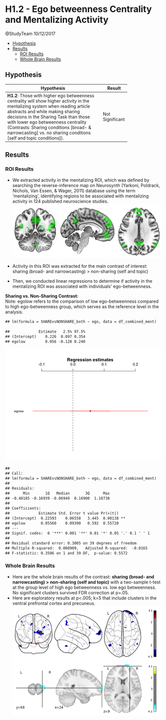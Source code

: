 H1.2 - Ego betweenness Centrality and Mentalizing Activity
================
@StudyTeam
10/12/2017

-   [Hypothesis](#hypothesis)
-   [Results](#results)
    -   [ROI Results](#roi-results)
    -   [Whole Brain Results](#whole-brain-results)

Hypothesis
----------

<table style="width:78%;">
<colgroup>
<col width="72%" />
<col width="5%" />
</colgroup>
<thead>
<tr class="header">
<th>Hypothesis</th>
<th>Result</th>
</tr>
</thead>
<tbody>
<tr class="odd">
<td><strong>H1.2</strong>: Those with higher ego betweenness centrality will show higher activity in the mentalizing system when reading article abstracts and while making sharing decisions in the Sharing Task than those with lower ego betweenness centrality (Contrasts: Sharing conditions [broad- &amp; narrowcasting] vs. no sharing conditions [self and topic conditions]).</td>
<td>Not Significant</td>
</tr>
</tbody>
</table>

Results
-------

### ROI Results

-   We extracted activity in the mentalizing ROI, which was defined by searching the reverse-inference map on Neurosynth (Yarkoni, Poldrack, Nichols, Van Essen, & Wager, 2011) database using the term ‘mentalizing', identifying regions to be associated with mentalizing activity in 124 published neuroscience studies. ![](img/neurosynth_ment.png)

-   Activity in this ROI was extracted for the main contrast of interest: sharing (broad- and narrowcasting) &gt; non-sharing (self and topic)
-   Then, we conducted linear regressions to determine if activity in the mentalizing ROI was associated with individuals' ego-betweenness.

<strong>Sharing vs. Non-Sharing Contrast:</strong><br> Note: egolow refers to the comparison of low ego-betweenness compared to high ego-betweenness group, which serves as the reference level in the analysis.

    ## lm(formula = SHAREvsNONSHARE_both ~ ego, data = df_combined_ment)

    ##             Estimate   2.5% 97.5%
    ## (Intercept)    0.226  0.097 0.354
    ## egolow         0.056 -0.128 0.240

![](H1.2_files/figure-markdown_github-ascii_identifiers/unnamed-chunk-7-1.png)

    ## 
    ## Call:
    ## lm(formula = SHAREvsNONSHARE_both ~ ego, data = df_combined_ment)
    ## 
    ## Residuals:
    ##      Min       1Q   Median       3Q      Max 
    ## -0.48185 -0.16939 -0.06949  0.16900  1.18738 
    ## 
    ## Coefficients:
    ##             Estimate Std. Error t value Pr(>|t|)   
    ## (Intercept)  0.22593    0.06558   3.445  0.00138 **
    ## egolow       0.05560    0.09390   0.592  0.55720   
    ## ---
    ## Signif. codes:  0 '***' 0.001 '**' 0.01 '*' 0.05 '.' 0.1 ' ' 1
    ## 
    ## Residual standard error: 0.3005 on 39 degrees of freedom
    ## Multiple R-squared:  0.008909,   Adjusted R-squared:  -0.0165 
    ## F-statistic: 0.3506 on 1 and 39 DF,  p-value: 0.5572

### Whole Brain Results

-   Here are the whole brain results of the contrast: <strong>sharing (broad- and narrowcasting) &gt; non-sharing (self and topic)</strong> with a two-sample t-test at the group level of high ego betweenness vs. low ego betweenness. No significant clusters survived FDR correction at p=.05.
-   Here are exploratory results at p&lt;.005; k=5 that include clusters in the ventral prefrontal cortex and precuneus. ![](img/H1_2_ego_betweenness_SHAREvsNONSHARE.png) ![](img/H1_2_ego_betweenness_SHAREvsNONSHARE_2.png)
